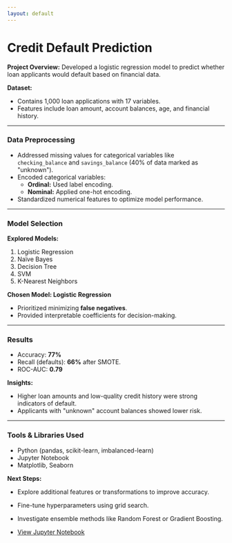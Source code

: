 ```yaml
---
layout: default
---
```


# Credit Default Prediction

**Project Overview:**
Developed a logistic regression model to predict whether loan applicants would default based on financial data.

**Dataset:**
- Contains 1,000 loan applications with 17 variables.
- Features include loan amount, account balances, age, and financial history.

---

### Data Preprocessing
- Addressed missing values for categorical variables like `checking_balance` and `savings_balance` (40% of data marked as "unknown").
- Encoded categorical variables:
  - **Ordinal:** Used label encoding.
  - **Nominal:** Applied one-hot encoding.
- Standardized numerical features to optimize model performance.

---

### Model Selection
**Explored Models:**
1. Logistic Regression
2. Naïve Bayes
3. Decision Tree
4. SVM
5. K-Nearest Neighbors

**Chosen Model: Logistic Regression**
- Prioritized minimizing **false negatives**.
- Provided interpretable coefficients for decision-making.

---

### Results
- Accuracy: **77%**
- Recall (defaults): **66%** after SMOTE.
- ROC-AUC: **0.79**

**Insights:**
- Higher loan amounts and low-quality credit history were strong indicators of default.
- Applicants with "unknown" account balances showed lower risk.

---

### Tools & Libraries Used
- Python (pandas, scikit-learn, imbalanced-learn)
- Jupyter Notebook
- Matplotlib, Seaborn

**Next Steps:**
- Explore additional features or transformations to improve accuracy.
- Fine-tune hyperparameters using grid search.
- Investigate ensemble methods like Random Forest or Gradient Boosting.

- [View Jupyter Notebook](./project-credit-default.html)
